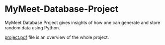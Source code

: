 # MyMeet-Database-Project
MyMeet Database Project gives insights of how one can generate and store random data using Python.

[project.pdf](https://github.com/jivaniyash/MyMeet-Database-Project/blob/main/project.pdf) file is an overview of the whole project.
